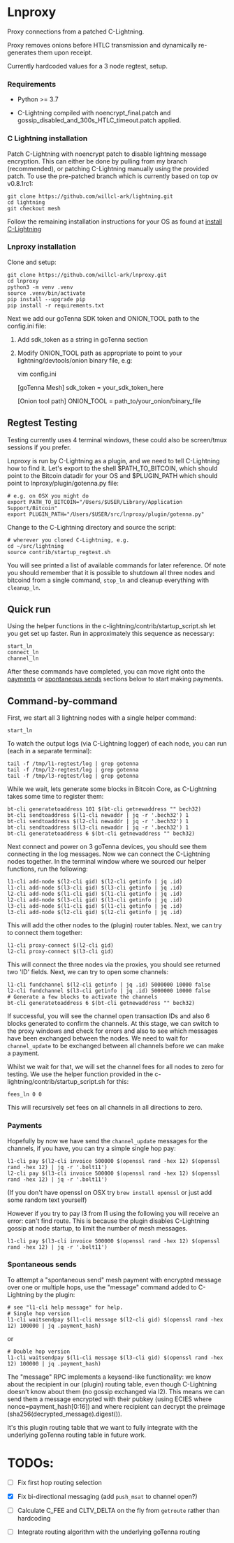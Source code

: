 # Lnproxy

Proxy connections from a patched C-Lightning.

Proxy removes onions before HTLC transmission and dynamically re-generates them upon receipt.

Currently hardcoded values for a 3 node regtest, setup. 

### Requirements

* Python >= 3.7
    
* C-Lightning compiled with noencrypt_final.patch and gossip_disabled_and_300s_HTLC_timeout.patch applied.


### C Lightning installation

Patch C-Lightning with noencrypt patch to disable lightning message encryption. This can either be done by pulling from my branch (recommended), or patching C-Lightning manually using the provided patch. To use the pre-patched branch which is currently based on top ov v0.8.1rc1:

    git clone https://github.com/willcl-ark/lightning.git
    cd lightning
    git checkout mesh

Follow the remaining installation instructions for your OS as found at [install C-Lightning](https://github.com/willcl-ark/lightning/blob/noencrypt-mesh/doc/INSTALL.md)


### Lnproxy installation

Clone and setup:

    git clone https://github.com/willcl-ark/lnproxy.git
    cd lnproxy
    python3 -m venv .venv
    source .venv/bin/activate
    pip install --upgrade pip
    pip install -r requirements.txt
    
Next we add our goTenna SDK token and ONION_TOOL path to the config.ini file:

1) Add sdk_token as a string in goTenna section
2) Modify ONION_TOOL path as appropriate to point to your lightning/devtools/onion 
   binary file, e.g:


    vim config.ini
        
    [goTenna Mesh]
    sdk_token = your_sdk_token_here
    
    [Onion tool path]
    ONION_TOOL = path_to/your_onion/binary_file
    
    
## Regtest Testing

Testing currently uses 4 terminal windows, these could also be screen/tmux sessions if you prefer.

Lnproxy is run by C-Lightning as a plugin, and we need to tell C-Lightning how to find it. Let's export to the shell $PATH_TO_BITCOIN, which should point to the Bitcoin datadir for your OS and $PLUGIN_PATH which should point to lnproxy/plugin/gotenna.py file:

    # e.g. on OSX you might do
    export PATH_TO_BITCOIN="/Users/$USER/Library/Application Support/Bitcoin"
    export PLUGIN_PATH="/Users/$USER/src/lnproxy/plugin/gotenna.py"
    
Change to the C-Lightning directory and source the script:

    # wherever you cloned C-Lightning, e.g.
    cd ~/src/lightning
    source contrib/startup_regtest.sh

You will see printed a list of available commands for later reference. Of note you should remember that it is possible to shutdown all three nodes and bitcoind from a single command, `stop_ln` and cleanup everything with `cleanup_ln`.


## Quick run

Using the helper functions in the c-lightning/contrib/startup_script.sh let you get set up faster. Run in approximately this sequence as necessary:

    start_ln
    connect_ln
    channel_ln
    
After these commands have completed, you can move right onto the [payments](#payments) or [spontaneous sends](#spontaneous-sends) sections below to start making payments.


## Command-by-command

First, we start all 3 lightning nodes with a single helper command:

    start_ln
    
To watch the output logs (via C-Lightning logger) of each node, you can run (each in a separate terminal):

    tail -f /tmp/l1-regtest/log | grep gotenna
    tail -f /tmp/l2-regtest/log | grep gotenna
    tail -f /tmp/l3-regtest/log | grep gotenna

While we wait, lets generate some blocks in Bitcoin Core, as C-Lightning takes some time to register them:

    bt-cli generatetoaddress 101 $(bt-cli getnewaddress "" bech32)
    bt-cli sendtoaddress $(l1-cli newaddr | jq -r '.bech32') 1
    bt-cli sendtoaddress $(l2-cli newaddr | jq -r '.bech32') 1
    bt-cli sendtoaddress $(l3-cli newaddr | jq -r '.bech32') 1
    bt-cli generatetoaddress 6 $(bt-cli getnewaddress "" bech32)
    
Next connect and power on 3 goTenna devices, you should see them connecting in the log messages. Now we can connect the C-Lightning nodes together. In the terminal window where we sourced our helper functions, run the following:

    l1-cli add-node $(l2-cli gid) $(l2-cli getinfo | jq .id)
    l1-cli add-node $(l3-cli gid) $(l3-cli getinfo | jq .id)
    l2-cli add-node $(l1-cli gid) $(l1-cli getinfo | jq .id)
    l2-cli add-node $(l3-cli gid) $(l3-cli getinfo | jq .id)
    l3-cli add-node $(l1-cli gid) $(l1-cli getinfo | jq .id)
    l3-cli add-node $(l2-cli gid) $(l2-cli getinfo | jq .id)

This will add the other nodes to the (plugin) router tables. Next, we can try to connect them together:

    l1-cli proxy-connect $(l2-cli gid)
    l2-cli proxy-connect $(l3-cli gid)

This will connect the three nodes via the proxies, you should see returned two 'ID' fields. Next, we can try to open some channels:

    l1-cli fundchannel $(l2-cli getinfo | jq .id) 5000000 10000 false
    l2-cli fundchannel $(l3-cli getinfo | jq .id) 5000000 10000 false
    # Generate a few blocks to activate the channels
    bt-cli generatetoaddress 6 $(bt-cli getnewaddress "" bech32)
    
If successful, you will see the channel open transaction IDs and also 6 blocks generated to confirm the channels. At this stage, we can switch to the proxy windows and check for errors and also to see which messages have been exchanged between the nodes. We need to wait for `channel_update` to be exchanged between all channels before we can make a payment. 

Whilst we wait for that, we will set the channel fees for all nodes to zero for testing. We use the helper function provided in the c-lightning/contrib/startup_script.sh for this:

    fees_ln 0 0
    
This will recursively set fees on all channels in all directions to zero.

### Payments

Hopefully by now we have send the `channel_update` messages for the channels, if you have, you can try a simple single hop pay:

    l1-cli pay $(l2-cli invoice 500000 $(openssl rand -hex 12) $(openssl rand -hex 12) | jq -r '.bolt11')
    l2-cli pay $(l3-cli invoice 500000 $(openssl rand -hex 12) $(openssl rand -hex 12) | jq -r '.bolt11')

(If you don't have openssl on OSX try `brew install openssl` or just add some random text yourself)

However if you try to pay l3 from l1 using the following you will receive an error: can't find route. This is because the plugin disables C-Lightning gossip at node startup, to limit the number of mesh messages.

    l1-cli pay $(l3-cli invoice 500000 $(openssl rand -hex 12) $(openssl rand -hex 12) | jq -r '.bolt11')

### Spontaneous sends

To attempt a "spontaneous send" mesh payment with encrypted message over one or multiple hops, use the "message" command added to C-Lightning by the plugin:

    # see "l1-cli help message" for help.
    # Single hop version
    l1-cli waitsendpay $(l1-cli message $(l2-cli gid) $(openssl rand -hex 12) 100000 | jq .payment_hash)

or
    
    # Double hop version
    l1-cli waitsendpay $(l1-cli message $(l3-cli gid) $(openssl rand -hex 12) 100000 | jq .payment_hash)
    
The "message" RPC implements a keysend-like functionality: we know about the recipient in our (plugin) routing table, even though C-Lightning doesn't know about them (no gossip exchanged via l2). This means we can send them a message encrypted with their pubkey (using ECIES where nonce=payment_hash[0:16]) and where recipient can decrypt the preimage (sha256(decrypted_message).digest()).

It's this plugin routing table that we want to fully integrate with the underlying goTenna routing table in future work.


# TODOs:


- [ ] Fix first hop routing selection

- [x] Fix bi-directional messaging (add `push_msat` to channel open?)

- [ ] Calculate C_FEE and CLTV_DELTA on the fly from `getroute` rather than hardcoding

- [ ] Integrate routing algorithm with the underlying goTenna routing
    
    
